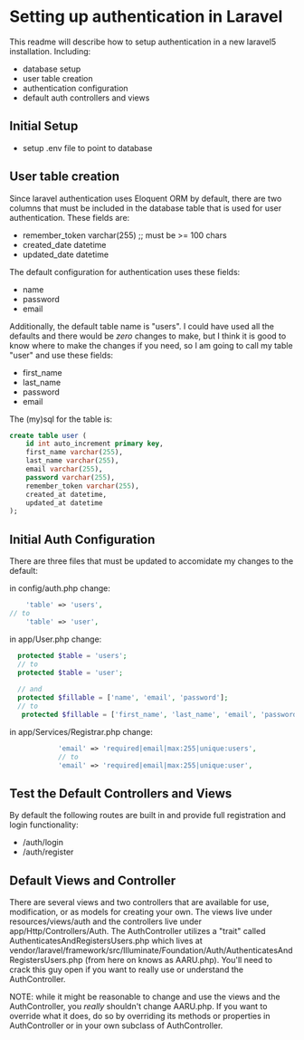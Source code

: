 # Setting up authentication in Laravel
This readme will describe how to setup authentication in a new laravel5 installation. Including:
- database setup
- user table creation
- authentication configuration
- default auth controllers and views

## Initial Setup
- setup .env file to point to database

## User table creation
Since laravel authentication uses Eloquent ORM by default, there are two columns that must be included in the database table that is used for user authentication. These fields are:
- remember_token varchar(255) ;; must be >= 100 chars
- created_date datetime
- updated_date datetime
 
The default configuration for authentication uses these fields:
- name
- password
- email

Additionally, the default table name is "users". I could have used all the defaults and there would be *zero* changes to make, but I think it is good to know where to make the changes if you need, so I am going to call my table "user" and use these fields:
- first_name
- last_name
- password
- email

The (my)sql for the table is:

```sql
create table user (
    id int auto_increment primary key,
    first_name varchar(255),
    last_name varchar(255),
    email varchar(255),
    password varchar(255),    
    remember_token varchar(255),
    created_at datetime,
    updated_at datetime
);
```
## Initial Auth Configuration
There are three files that must be updated to accomidate my changes to the default:

in config/auth.php change:
```php
	'table' => 'users',
// to
	'table' => 'user',
```

in app/User.php change:
```php
  protected $table = 'users';
  // to
  protected $table = 'user';
  
  // and
  protected $fillable = ['name', 'email', 'password'];
  // to
   protected $fillable = ['first_name', 'last_name', 'email', 'password'];
```

in app/Services/Registrar.php change:
```php
			'email' => 'required|email|max:255|unique:users',
			// to
			'email' => 'required|email|max:255|unique:user',
```

## Test the Default Controllers and Views
By default the following routes are built in and provide full registration and login functionality:
- /auth/login
- /auth/register

## Default Views and Controller
There are several views and two controllers that are available for use, modification, or as models for creating your own. The views live under resources/views/auth and the controllers live under app/Http/Controllers/Auth. The AuthController utilizes a "trait" called AuthenticatesAndRegistersUsers.php which lives at vendor/laravel/framework/src/Illuminate/Foundation/Auth/AuthenticatesAndRegistersUsers.php (from here on knows as AARU.php). You'll need to crack this guy open if you want to really use or understand the AuthController.

NOTE: while it might be reasonable to change and use the views and the AuthController, you *really* shouldn't change AARU.php. If you want to override what it does, do so by overriding its methods or properties in AuthController or in your own subclass of AuthController.



